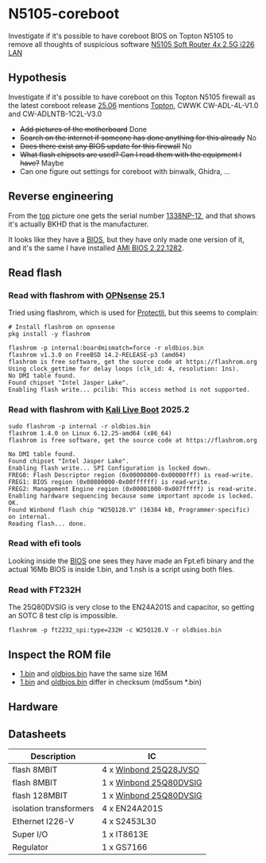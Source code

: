# N5105-coreboot
Investigate if it's possible to have coreboot BIOS on Topton N5105 to remove all thoughts of suspicious software [N5105 Soft Router 4x 2.5G i226 LAN](https://www.toptonpc.com/product/12th-gen-intel-n100-firewall-computer-n6000-n5105-n5100-soft-router-4x-2-5g-i226-lan-industrial-fanless-mini-pc-pfsense-pve-esxi/?_gl=1*1akq4mb*_up*MQ..*_ga*MTYxMTY3ODA0My4xNzUyMTYzOTI1*_ga_5D4NM9G62C*czE3NTIxNjM5MjIkbzEkZzEkdDE3NTIxNjM5MjgkajU0JGwwJGgw*_ga_F8C2ET9T2F*czE3NTIxNjM5MjIkbzEkZzEkdDE3NTIxNjM5MjkkajUzJGwwJGgyMDgxMTgwOTM)

## Hypothesis 
Investigate if it's possible to have coreboot on this Topton N5105 firewall as the latest coreboot release [25.06](https://blogs.coreboot.org/blog/2025/07/04/announcing-the-coreboot-release-25-06/) mentions [Topton](https://doc.coreboot.org/mainboard/topton/adl/x2f-n100.html), CWWK CW-ADL-4L-V1.0 and CW-ADLNTB-1C2L-V3.0

* ~~Add pictures of the motherboard~~ Done
* ~~Search on the internet if someone has done anything for this already~~ No
* ~~Does there exist any BIOS update for this firewall~~ No 
* ~~What flash chipsets are used? Can I read them with the equipment I have?~~ Maybe 
* Can one figure out settings for coreboot with binwalk, Ghidra, ...

## Reverse engineering 
From the [top](images/N5105_top.png) picture one gets the serial number [1338NP-12](https://www.bkipc.com/en/product/BKHD-1338NP-12-4L.html), and that shows it's actually BKHD that is the manufacturer. 

It looks like they have a [BIOS](https://www.bkipc.com/en/download/file-1338NP-12-4L.html), but they have only made one version of it, and it's the same I have installed [AMI BIOS 2.22.1282](images/ami_bios.png).

## Read flash 
### Read with flashrom with [OPNsense](https://opnsense.org/) 25.1
Tried using flashrom, which is used for [Protectli](https://teklager.se/en/knowledge-base/apu-bios-upgrade/), but this seems to complain:

```
# Install flashrom on opnsense
pkg install -y flashrom

flashrom -p internal:boardmismatch=force -r oldbios.bin
flashrom v1.3.0 on FreeBSD 14.2-RELEASE-p3 (amd64)
flashrom is free software, get the source code at https://flashrom.org
Using clock_gettime for delay loops (clk_id: 4, resolution: 1ns).
No DMI table found.
Found chipset "Intel Jasper Lake".
Enabling flash write... pcilib: This access method is not supported.
```
### Read with flashrom with [Kali Live Boot](https://www.kali.org/get-kali/#kali-platforms) 2025.2
```
sudo flashrom -p internal -r oldbios.bin
flashrom 1.4.0 on Linux 6.12.25-amd64 (x86_64)
flashrom is free software, get the source code at https://flashrom.org

No DMI table found.
Found chipset "Intel Jasper Lake".
Enabling flash write... SPI Configuration is locked down.
FREG0: Flash Descriptor region (0x00000000-0x00000fff) is read-write.
FREG1: BIOS region (0x00800000-0x00ffffff) is read-write.
FREG2: Management Engine region (0x00001000-0x007fffff) is read-write.
Enabling hardware sequencing because some important opcode is locked.
OK.
Found Winbond flash chip "W25Q128.V" (16384 kB, Programmer-specific) on internal.
Reading flash... done.
```

### Read with efi tools
Looking inside the [BIOS](https://www.bkipc.com/en/download/file-1338NP-12-4L.html) one sees they have made an Fpt.efi binary and the actual 16Mb BIOS is inside 1.bin, and 1.nsh is a script using both files.   

### Read with FT232H 

The 25Q80DVSIG is very close to the EN24A201S and capacitor, so getting an SOTC 8 test clip is impossible. 

```
flashrom -p ft2232_spi:type=232H -c W25Q128.V -r oldbios.bin
```
## Inspect the ROM file

* [1.bin](https://www.bkipc.com/en/download/file-1338NP-12-4L.html) and [oldbios.bin](roms/oldbios.bin) have the same size 16M
* [1.bin](https://www.bkipc.com/en/download/file-1338NP-12-4L.html) and [oldbios.bin](roms/oldbios.bin) differ in checksum (md5sum *.bin)


## Hardware 

## Datasheets 
| Description            | IC           |
| ---                    |---           |
| flash 8MBIT            |4 x [Winbond 25Q28JVSO](https://www.alldatasheet.com/html-pdf/932084/WINBOND/25Q80DVSIG/2115/7/25Q80DVSIG.html)      |
| flash 8MBIT            |1 x [Winbond 25Q80DVSIG](https://www.alldatasheet.com/datasheet-pdf/pdf/932084/WINBOND/25Q80DVSIG.html)              |
| flash 128MBIT          |1 x [Winbond 25Q80DVSIG](https://www.alldatasheet.com/datasheet-pdf/pdf/932084/WINBOND/25Q80DVSIG.html)              |
| isolation transformers |4 x EN24A201S|
| Ethernet I226-V        |4 x S2453L30|
| Super I/O              |1 x IT8613E|
| Regulator              |1 x GS7166|
